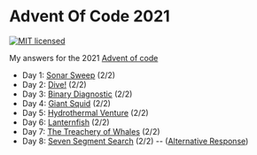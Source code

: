 # Advent Of Code 2021

[![MIT licensed](https://img.shields.io/badge/license-MIT-blue.svg)](./LICENSE)

My answers for the 2021 [Advent of code](https://adventofcode.com/2021)

- Day 1: [Sonar Sweep](day_1/src/main.rs) (2/2)
- Day 2: [Dive!](day_2/src/main.rs) (2/2)
- Day 3: [Binary Diagnostic](day_3/src/main.rs) (2/2)
- Day 4: [Giant Squid](day_4/src/main.rs) (2/2)
- Day 5: [Hydrothermal Venture](day_5/src/main.rs) (2/2)
- Day 6: [Lanternfish](day_6/src/main.rs) (2/2)
- Day 7: [The Treachery of Whales](day_7/src/main.rs) (2/2)
- Day 8: [Seven Segment Search](day_8/src/main.rs) (2/2) -- ([Alternative Response](day_8_alternative/src/main.rs))
